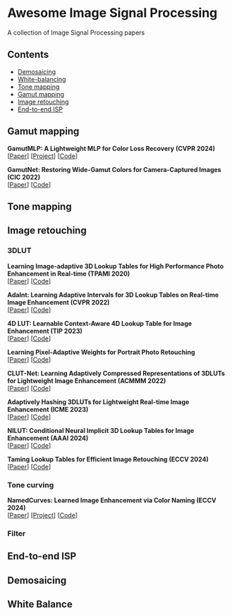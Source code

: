 <!-- The superlink doesn't support uppercases -->
# Awesome Image Signal Processing

A collection of Image Signal Processing papers

## Contents

- [Demosaicing](#Demosaicing)
- [White-balancing](#White-balancing)
- [Tone mapping](#Tone-mapping)
- [Gamut mapping](#Gamut-mapping)
- [Image retouching](#Image-retouching)
- [End-to-end ISP](#End-to-end-ISP)


## Gamut mapping

**GamutMLP: A Lightweight MLP for Color Loss Recovery (CVPR 2024)** \
[[Paper](https://arxiv.org/abs/2304.11743)]
[[Project](https://gamut-mlp.github.io/)]
[[Code](https://github.com/hminle/gamut-mlp)]

**GamutNet: Restoring Wide-Gamut Colors for Camera-Captured Images (CIC 2022)** \
[[Paper](https://library.imaging.org/admin/apis/public/api/ist/website/downloadArticle/cic/29/1/art00003)]
[[Code](https://github.com/gamut-mapping/GamutNet)]


## Tone mapping


## Image retouching

### 3DLUT
**Learning Image-adaptive 3D Lookup Tables for High Performance Photo Enhancement in Real-time (TPAMI 2020)** \
[[Paper](https://arxiv.org/abs/2009.14468)]
[[Code](https://github.com/HuiZeng/Image-Adaptive-3DLUT)]

**AdaInt: Learning Adaptive Intervals for 3D Lookup Tables on Real-time Image Enhancement (CVPR 2022)** \
[[Paper](https://arxiv.org/abs/2204.13983)]
[[Code](https://github.com/ImCharlesY/AdaInt)]

**4D LUT: Learnable Context-Aware 4D Lookup Table for Image Enhancement (TIP 2023)** \
[[Paper](https://arxiv.org/abs/2209.01749)]
[[Code](https://github.com/ChengxuLiu/4DLUT)]

**Learning Pixel-Adaptive Weights for Portrait Photo Retouching** \
[[Paper](https://arxiv.org/abs/2112.03536)]
[[Code](https://github.com/CodeMonsterPHD/PWA)]

**CLUT-Net: Learning Adaptively Compressed Representations of 3DLUTs for Lightweight Image Enhancement (ACMMM 2022)** \
[[Paper](https://dl.acm.org/doi/10.1145/3503161.3547879)]
[[Code](https://github.com/Xian-Bei/CLUT)]

**Adaptively Hashing 3DLUTs for Lightweight Real-time Image Enhancement (ICME 2023)** \
[[Paper](https://ieeexplore.ieee.org/document/10220002)]
[[Code](https://github.com/Xian-Bei/CLUT)]

**NILUT: Conditional Neural Implicit 3D Lookup Tables for Image Enhancement (AAAI 2024)** \
[[Paper](https://arxiv.org/pdf/2306.11920)]
[[Code](https://github.com/mv-lab/nilut)]

**Taming Lookup Tables for Efficient Image Retouching (ECCV 2024)** \
[[Paper](https://arxiv.org/abs/2403.19238)]
[[Code](https://github.com/Stephen0808/ICELUT)]


### Tone curving
**NamedCurves: Learned Image Enhancement via Color Naming (ECCV 2024)**\
[[Paper](https://arxiv.org/pdf/2407.09892)]
[[Project](https://namedcurves.github.io/)]
[[Code](https://github.com/davidserra9/namedcurves)]


### Filter


## End-to-end ISP

## Demosaicing

## White Balance








